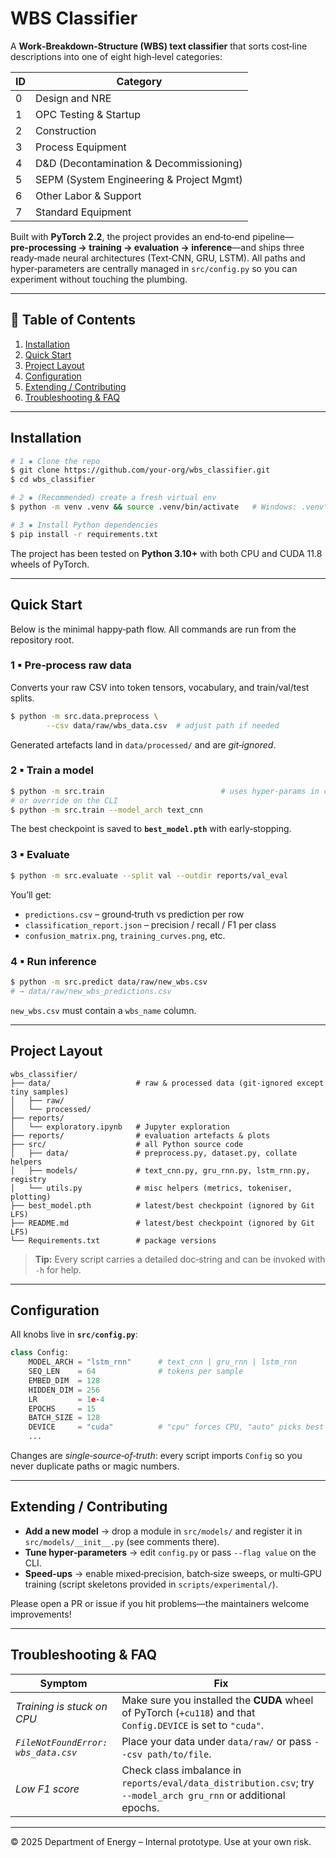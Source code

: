 # WBS Classifier

A **Work‑Breakdown‑Structure (WBS) text classifier** that sorts cost‑line descriptions into one of eight high‑level categories:

| ID | Category                                 |
| -- | ---------------------------------------- |
| 0  | Design and NRE                           |
| 1  | OPC Testing & Startup                    |
| 2  | Construction                             |
| 3  | Process Equipment                        |
| 4  | D\&D (Decontamination & Decommissioning) |
| 5  | SEPM (System Engineering & Project Mgmt) |
| 6  | Other Labor & Support                    |
| 7  | Standard Equipment                       |

Built with **PyTorch 2.2**, the project provides an end‑to‑end pipeline—**pre‑processing → training → evaluation → inference**—and ships three ready‑made neural architectures (Text‑CNN, GRU, LSTM).  All paths and hyper‑parameters are centrally managed in `src/config.py` so you can experiment without touching the plumbing.

---

## 📑 Table of Contents

1. [Installation](#installation)
2. [Quick Start](#quick-start)
3. [Project Layout](#project-layout)
4. [Configuration](#configuration)
5. [Extending / Contributing](#extending--contributing)
6. [Troubleshooting & FAQ](#troubleshooting--faq)

---

## Installation

```bash
# 1 ▪ Clone the repo
$ git clone https://github.com/your‑org/wbs_classifier.git
$ cd wbs_classifier

# 2 ▪ (Recommended) create a fresh virtual env
$ python -m venv .venv && source .venv/bin/activate   # Windows: .venv\Scripts\activate

# 3 ▪ Install Python dependencies
$ pip install -r requirements.txt
```

The project has been tested on **Python 3.10+** with both CPU and CUDA 11.8 wheels of PyTorch.

---

## Quick Start

Below is the minimal happy‑path flow. All commands are run from the repository root.

### 1 ▪ Pre‑process raw data

Converts your raw CSV into token tensors, vocabulary, and train/val/test splits.

```bash
$ python -m src.data.preprocess \
        --csv data/raw/wbs_data.csv  # adjust path if needed
```

Generated artefacts land in `data/processed/` and are *git‑ignored*.

### 2 ▪ Train a model

```bash
$ python -m src.train                          # uses hyper‑params in config.py
# or override on the CLI
$ python -m src.train --model_arch text_cnn
```

The best checkpoint is saved to **`best_model.pth`** with early‑stopping.

### 3 ▪ Evaluate

```bash
$ python -m src.evaluate --split val --outdir reports/val_eval
```

You’ll get:

* `predictions.csv` – ground‑truth vs prediction per row
* `classification_report.json` – precision / recall / F1 per class
* `confusion_matrix.png`, `training_curves.png`, etc.

### 4 ▪ Run inference

```bash
$ python -m src.predict data/raw/new_wbs.csv
# → data/raw/new_wbs_predictions.csv
```

`new_wbs.csv` must contain a `wbs_name` column.

---

## Project Layout

```
wbs_classifier/
├── data/                   # raw & processed data (git‑ignored except tiny samples)
│   ├── raw/
│   └── processed/
├── reports/
│   └── exploratory.ipynb   # Jupyter exploration
├── reports/                # evaluation artefacts & plots
├── src/                    # all Python source code
│   ├── data/               # preprocess.py, dataset.py, collate helpers
│   ├── models/             # text_cnn.py, gru_rnn.py, lstm_rnn.py, registry
│   └── utils.py            # misc helpers (metrics, tokeniser, plotting)       
├── best_model.pth          # latest/best checkpoint (ignored by Git LFS)
├── README.md               # latest/best checkpoint (ignored by Git LFS)
└── Requirements.txt        # package versions
```

> **Tip:** Every script carries a detailed doc‑string and can be invoked with `‑h` for help.

---

## Configuration

All knobs live in **`src/config.py`**:

```python
class Config:
    MODEL_ARCH = "lstm_rnn"      # text_cnn | gru_rnn | lstm_rnn
    SEQ_LEN    = 64              # tokens per sample
    EMBED_DIM  = 128
    HIDDEN_DIM = 256
    LR         = 1e‑4
    EPOCHS     = 15
    BATCH_SIZE = 128
    DEVICE     = "cuda"          # "cpu" forces CPU, "auto" picks best
    ...
```

Changes are *single‑source‑of‑truth*: every script imports `Config` so you never duplicate paths or magic numbers.

---

## Extending / Contributing

* **Add a new model** → drop a module in `src/models/` and register it in `src/models/__init__.py` (see comments there).
* **Tune hyper‑parameters** → edit `config.py` or pass `--flag value` on the CLI.
* **Speed‑ups** → enable mixed‑precision, batch‑size sweeps, or multi‑GPU training (script skeletons provided in `scripts/experimental/`).

Please open a PR or issue if you hit problems—the maintainers welcome improvements!

---

## Troubleshooting & FAQ

| Symptom                             | Fix                                                                                                             |
| ----------------------------------- | --------------------------------------------------------------------------------------------------------------- |
| *Training is stuck on CPU*          | Make sure you installed the **CUDA** wheel of PyTorch (`+cu118`) and that `Config.DEVICE` is set to `"cuda"`.   |
| *`FileNotFoundError: wbs_data.csv`* | Place your data under `data/raw/` or pass `--csv path/to/file`.                                                 |
| *Low F1 score*                      | Check class imbalance in `reports/eval/data_distribution.csv`; try `--model_arch gru_rnn` or additional epochs. |

---

© 2025 Department of Energy – Internal prototype. Use at your own risk.
